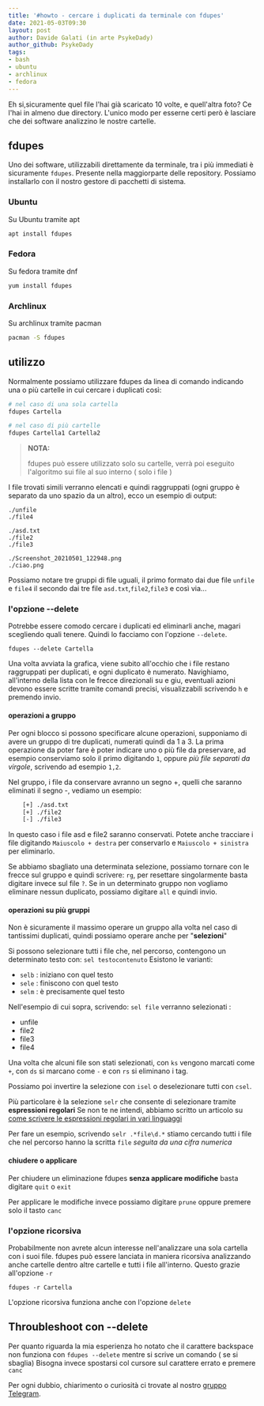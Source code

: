 ```yaml
---
title: '#howto - cercare i duplicati da terminale con fdupes'
date: 2021-05-03T09:30
layout: post
author: Davide Galati (in arte PsykeDady)
author_github: PsykeDady
tags:
- bash
- ubuntu
- archlinux
- fedora
---
```


Eh si,sicuramente quel file l'hai già scaricato 10 volte, e quell'altra foto? Ce l'hai in almeno due directory.
L'unico modo per esserne certi però è lasciare che dei software analizzino le nostre cartelle. 

## fdupes
Uno dei software, utilizzabili direttamente da terminale, tra i più immediati è sicuramente `fdupes`.  Presente nella maggiorparte delle repository. Possiamo installarlo con il nostro gestore di pacchetti di sistema.

### Ubuntu 

Su Ubuntu tramite apt  

```bash 
apt install fdupes
```

### Fedora
Su fedora tramite dnf  

```bash
yum install fdupes
```

### Archlinux
Su archlinux tramite pacman  

```bash
pacman -S fdupes
```

## utilizzo 

Normalmente possiamo utilizzare fdupes da linea di comando indicando una o più cartelle in cui cercare i duplicati così:

```bash
# nel caso di una sola cartella
fdupes Cartella

# nel caso di più cartelle
fdupes Cartella1 Cartella2
```

> **NOTA:**  
> 
> fdupes può essere utilizzato solo su cartelle, verrà poi eseguito l'algoritmo sui file al suo interno ( solo i file )

I file trovati simili verranno elencati e quindi raggruppati (ogni gruppo è separato da uno spazio da un altro), ecco un esempio di output:

```
./unfile                                
./file4

./asd.txt
./file2
./file3

./Screenshot_20210501_122948.png
./ciao.png
```

Possiamo notare tre gruppi di file uguali, il primo formato dai due file `unfile` e `file4` il secondo dai tre file `asd.txt`,`file2`,`file3` e così via...

### l'opzione --delete

Potrebbe essere comodo cercare i duplicati ed eliminarli anche, magari scegliendo quali tenere. Quindi lo facciamo con l'opzione `--delete`. 

`fdupes --delete Cartella` 

Una volta avviata la grafica, viene subito all'occhio che i file restano raggruppati per duplicati, e ogni duplicato è numerato. 
Navighiamo, all'interno della lista con le frecce direzionali su e giu, eventuali azioni devono essere scritte tramite comandi precisi, visualizzabili scrivendo `h` e premendo invio. 

#### operazioni a gruppo

Per ogni blocco si possono specificare alcune operazioni, supponiamo di avere un gruppo di tre duplicati, numerati quindi da 1 a 3. 
La prima operazione da poter fare è poter indicare uno o più file da preservare, ad esempio conserviamo solo il primo digitando `1`, oppure *più file separati da virgole*, scrivendo ad esempio `1,2`. 

Nel gruppo, i file da conservare avranno un segno +, quelli che saranno eliminati il segno -, vediamo un esempio: 
```bash
    [+] ./asd.txt
    [+] ./file2
    [-] ./file3
```

In questo caso i file asd e file2 saranno conservati. 
Potete anche tracciare i file digitando `Maiuscolo + destra` per conservarlo e `Maiuscolo + sinistra` per eliminarlo.

Se abbiamo sbagliato una determinata selezione, possiamo tornare con le frecce sul gruppo e quindi scrivere: `rg`, per resettare singolarmente basta digitare invece sul file `?`.
Se in un determinato gruppo non vogliamo eliminare nessun duplicato, possiamo digitare `all` e quindi invio.

#### operazioni su più gruppi 
Non è sicuramente il massimo operare un gruppo alla volta nel caso di tantissimi duplicati, quindi possiamo operare anche per "**selezioni**"

Si possono selezionare tutti i file che, nel percorso, contengono un determinato testo con: `sel testocontenuto` 
Esistono le varianti: 
- `selb` : iniziano con quel testo
- `sele` : finiscono con quel testo
- `selm` :  è precisamente quel testo

Nell'esempio di cui sopra, scrivendo: 
`sel file`
verranno selezionati : 
- unfile
- file2
- file3
- file4

Una volta che alcuni file son stati selezionati, con `ks` vengono marcati come `+`, con `ds` si marcano come `-` e con `rs` si eliminano i tag.

Possiamo poi invertire la selezione con `isel` o deselezionare tutti con `csel`.

Più particolare è la selezione `selr` che consente di selezionare tramite **espressioni regolari**
Se non te ne intendi, abbiamo scritto un articolo su [come scrivere le espressioni regolari in vari linguaggi](https://linuxhub.it/articles/howtodev-sfruttare-le-espressioni-regolari-in-vari-linguaggi/)

Per fare un esempio, scrivendo `selr .*file\d.*` stiamo cercando tutti i file che nel percorso hanno la scritta `file` *seguita da una cifra numerica*

#### chiudere o applicare

Per chiudere un eliminazione fdupes **senza applicare modifiche** basta digitare `quit` o `exit` 

Per applicare le modifiche invece possiamo digitare `prune` oppure premere solo il tasto `canc`

### l'opzione ricorsiva

Probabilmente non avrete alcun interesse nell'analizzare una sola cartella con i suoi file. fdupes può essere lanciata in maniera ricorsiva analizzando anche cartelle dentro altre cartelle e tutti i file all'interno. Questo grazie all'opzione `-r`

`fdupes -r Cartella`

L'opzione ricorsiva funziona anche con l'opzione `delete`


## Throubleshoot con --delete
Per quanto riguarda la mia esperienza ho notato che il carattere backspace non funziona con `fdupes --delete` mentre si scrive un comando ( se si sbaglia)
Bisogna invece spostarsi col cursore sul carattere errato e premere `canc`


Per ogni dubbio, chiarimento o curiosità ci trovate al nostro [gruppo Telegram](https://t.me/linuxpeople).
